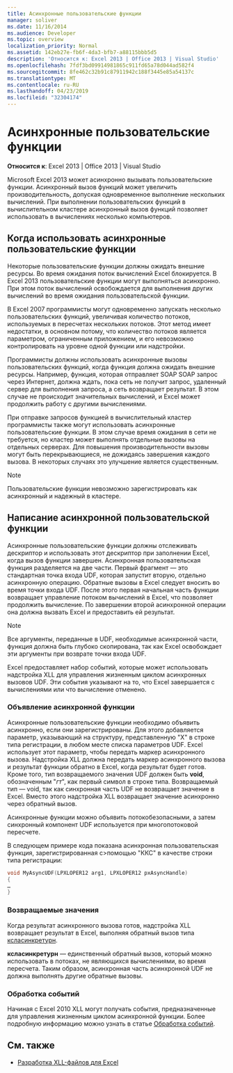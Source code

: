 ```yaml
---
title: Асинхронные пользовательские функции
manager: soliver
ms.date: 11/16/2014
ms.audience: Developer
ms.topic: overview
localization_priority: Normal
ms.assetid: 142eb27e-fb6f-4da3-bfb7-a88115bbb5d5
description: 'Относится к: Excel 2013 | Office 2013 | Visual Studio'
ms.openlocfilehash: 7fdf3bd09914981865c911fd65a78d044ad582f4
ms.sourcegitcommit: 8fe462c32b91c87911942c188f3445e85a54137c
ms.translationtype: MT
ms.contentlocale: ru-RU
ms.lasthandoff: 04/23/2019
ms.locfileid: "32304174"
---
```

# <a name="asynchronous-user-defined-functions"></a>Асинхронные пользовательские функции

**Относится к**: Excel 2013 | Office 2013 | Visual Studio 
  
Microsoft Excel 2013 может асинхронно вызывать пользовательские функции. Асинхронный вызов функций может увеличить производительность, допуская одновременное выполнение нескольких вычислений. При выполнении пользовательских функций в вычислительном кластере асинхронный вызов функций позволяет использовать в вычислениях несколько компьютеров.
  
## <a name="when-to-use-asynchronous-user-defined-functions"></a>Когда использовать асинхронные пользовательские функции

Некоторые пользовательские функции должны ожидать внешние ресурсы. Во время ожидания поток вычислений Excel блокируется. В Excel 2013 пользовательские функции могут выполняться асинхронно. При этом поток вычислений освобождается для выполнения других вычислений во время ожидания пользовательской функции.
  
В Excel 2007 программисты могут одновременно запускать несколько пользовательских функций, увеличивая количество потоков, используемых в пересчетах нескольких потоков. Этот метод имеет недостатки, в основном потому, что количество потоков является параметром, ограниченным приложением, и его невозможно контролировать на уровне одной функции или надстройки.
  
Программисты должны использовать асинхронные вызовы пользовательских функций, когда функция должна ожидать внешние ресурсы. Например, функция, которая отправляет SOAP SOAP запрос через Интернет, должна ждать, пока сеть не получит запрос, удаленный сервер для выполнения запроса, а сеть возвращает результат. В этом случае не происходит значительных вычислений, и Excel может продолжить работу с другими вычислениями.
  
При отправке запросов функцией в вычислительный кластер программисты также могут использовать асинхронные пользовательские функции. В этом случае время ожидания в сети не требуется, но кластер может выполнять отдельные вызовы на отдельных серверах. Для повышения производительности вызовы могут быть перекрывающиеся, не дожидаясь завершения каждого вызова. В некоторых случаях это улучшение является существенным.
  
> [!NOTE]
> Пользовательские функции невозможно зарегистрировать как асинхронный и надежный в кластере. 
  
## <a name="writing-an-asynchronous-user-defined-function"></a>Написание асинхронной пользовательской функции

Асинхронные пользовательские функции должны отслеживать дескриптор и использовать этот дескриптор при заполнении Excel, когда вызов функции завершен. Асинхронная пользовательская функция разделяется на две части. Первый фрагмент — это стандартная точка входа UDF, которая запустит вторую, отдельно асинхронную операцию. Обратные вызовы в Excel следует вносить во время точки входа UDF. После этого первая начальная часть функции возвращает управление потоком вычислений в Excel, что позволяет продолжить вычисление. По завершении второй асинхронной операции она должна вызвать Excel и предоставить ей результат. 
  
> [!NOTE]
> Все аргументы, переданные в UDF, необходимые асинхронной части, функция должна быть глубоко скопирована, так как Excel освобождает эти аргументы при возврате точки входа UDF. 
  
Excel предоставляет набор событий, которые может использовать надстройка XLL для управления жизненным циклом асинхронных вызовов UDF. Эти события указывают на то, что Excel завершается с вычислениями или что вычисление отменено.
  
### <a name="declaring-an-asynchronous-function"></a>Объявление асинхронной функции

Асинхронные пользовательские функции необходимо объявить асинхронно, если они зарегистрированы. Для этого добавляется параметр, указывающий на структуру, представленную "X" в строке типа регистрации, в любом месте списка параметров UDF. Excel использует этот параметр, чтобы передать маркер асинхронного вызова. Надстройка XLL должна передать маркер асинхронного вызова и результат функции обратно в Excel, когда результат будет готов. Кроме того, тип возвращаемого значения UDF должен быть **void**, обозначенным "_гт_", как первый символ в строке типа. Возвращаемый тип — void, так как синхронная часть UDF не возвращает значение в Excel. Вместо этого надстройка XLL возвращает значение асинхронно через обратный вызов. 
  
Асинхронные функции можно объявить потокобезопасными, а затем синхронный компонент UDF используется при многопотоковой пересчете. 
  
В следующем примере кода показана асинхронная пользовательская функция, зарегистрированная с\>помощью "ККС" в качестве строки типа регистрации:
  
```cpp
void MyAsyncUDF(LPXLOPER12 arg1, LPXLOPER12 pxAsyncHandle)
{
…
}
```

### <a name="returning-values"></a>Возвращаемые значения

Когда результат асинхронного вызова готов, надстройка XLL возвращает результат в Excel, выполняя обратный вызов типа [ксласинкретурн](xlasyncreturn.md).
  
**ксласинкретурн** — единственный обратный вызов, который можно использовать в потоках, не являющихся вычислениями, во время пересчета. Таким образом, асинхронная часть асинхронной UDF не должна выполнять другие обратные вызовы. 
  
### <a name="handling-events"></a>Обработка событий

Начиная с Excel 2010 XLL могут получать события, предназначенные для управления жизненным циклом асинхронной функции. Более подробную информацию можно узнать в статье [Обработка событий](handling-events.md).
  
## <a name="see-also"></a>См. также

- [Разработка XLL-файлов для Excel](developing-excel-xlls.md)

